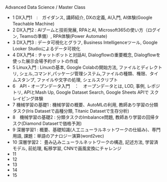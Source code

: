 Advanced Data Science / Master Class
- 1 DX入門1　:　ガイダンス, 講師紹介, DXの定義, AI入門, AI体験(Google Teachable Machine)　 
- 2 DX入門2  :   AIブームと技術発展, RPAとAI, Microsoft365の使い方（ログイン, Teamsの準備）, RPA体験(Power Automate)
- 3 DX入門3  :   データ可視化とグラフ, Business Intelligenceツール, Google Looker Studioによるデータ可視化
- 4 DX入門4  : チャットボットと対話AI, Dialogflowの重要概念, Dialogflowを使った展示会場予約ボットの作成
- 5 Linux入門 : Linuxの基本,  Google Colabの開始方法, ファイルとディレクトリ, シェル,コマンド,パッケージ管理システム,ファイルの種類、権限、タイムスタンプ, ファイルや文字の処理, シェルスクリプト
- 6　API・オープンデータ入門　：　オープンデータとは, LOD, 事例, レポジトリ, APIとMash Up, Google Dataset Search, Google Sheets APIで
スクレイピング体験
- 7 機械学習の基礎1 : 機械学習の概要、AutoMLの利用, 教師あり学習の分類タスク(Iris Datasetで品種分類, Titanic Datasetで生存分析) 
- 8　機械学習の基礎2 : 分類タスクのImbalance問題, 教師あり学習の回帰タスク(Diamond Datasetで価格予測)
- 9  深層学習1 : 概要、基礎知識(人工ニューラルネットワークの仕組み)、専門用語, 課題：単語のアナロジー演算(word2vec)
- 10 深層学習2： 畳み込みニューラルネットワークの構造, 記述方法, 学習済モデル, 前処理, 転移学習, CNNで画風変換にチャレンジ
- 11 
- 12 
- 13 
- 14 
- 15 

